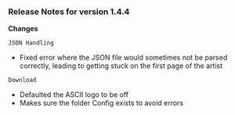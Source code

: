 ### Release Notes for version 1.4.4

**Changes**

`JSON Handling`
* Fixed error where the JSON file would sometimes not be parsed correctly, leading to getting stuck on the first page of the artist

`Download`
* Defaulted the ASCII logo to be off
* Makes sure the folder Config exists to avoid errors
